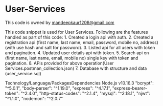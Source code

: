 # User-Services
This code is owned by mandeepkaur1208@gmail.com


This code snippet is used for User Services.
Following are the features handled as part of this code:
    1. Created a login api with auth.
    2. Created a registration api (first name, last name, email, password, mobile no, address) (with use hash and salt for password).
    3. Listed api for all users with token and pagination.
    4. Updated user details api with token.
    5. Search api on (first name, last name, email,  mobile no) single key with token and pagination.
    6. APis provided for above operation(User Services.postman_collection.json)
    7. Database with structure and data (user_service.sql)
    
  Technology/Language/PackagesDependencies
     Node.js v10.16.3
    "bcrypt": "^5.0.1",
    "body-parser": "^1.19.0",
    "express": "^4.17.1",
    "express-bearer-token": "^2.4.0",
    "http-status-codes": "^2.1.4",
    "mysql": "^2.18.1",
    "njwt": "^1.1.0",
    "nodemon": "^2.0.7"
